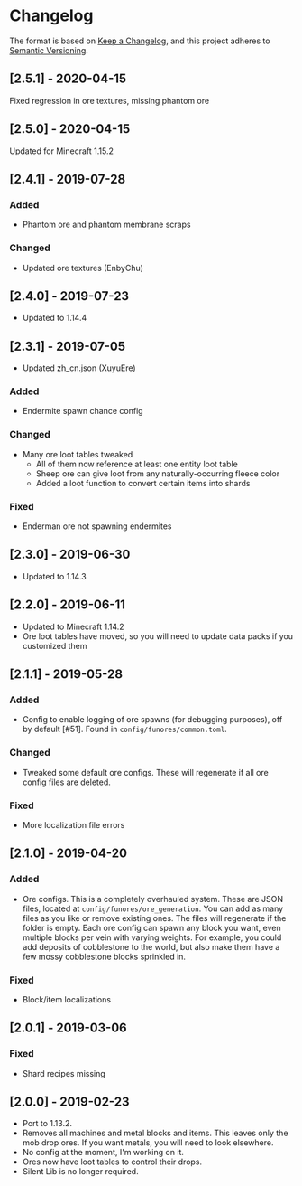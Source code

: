 # Changelog

The format is based on [Keep a Changelog](https://keepachangelog.com/en/1.0.0/),
and this project adheres to [Semantic Versioning](https://semver.org/spec/v2.0.0.html).

## [2.5.1] - 2020-04-15
Fixed regression in ore textures, missing phantom ore

## [2.5.0] - 2020-04-15
Updated for Minecraft 1.15.2

## [2.4.1] - 2019-07-28
### Added
- Phantom ore and phantom membrane scraps
### Changed
- Updated ore textures (EnbyChu)

## [2.4.0] - 2019-07-23
- Updated to 1.14.4

## [2.3.1] - 2019-07-05
- Updated zh_cn.json (XuyuEre)
### Added
- Endermite spawn chance config
### Changed
- Many ore loot tables tweaked
    - All of them now reference at least one entity loot table
    - Sheep ore can give loot from any naturally-occurring fleece color
    - Added a loot function to convert certain items into shards
### Fixed
- Enderman ore not spawning endermites

## [2.3.0] - 2019-06-30
- Updated to 1.14.3

## [2.2.0] - 2019-06-11
- Updated to Minecraft 1.14.2
- Ore loot tables have moved, so you will need to update data packs if you customized them

## [2.1.1] - 2019-05-28
### Added
- Config to enable logging of ore spawns (for debugging purposes), off by default [#51]. Found in `config/funores/common.toml`.
### Changed
- Tweaked some default ore configs. These will regenerate if all ore config files are deleted.
### Fixed
- More localization file errors

## [2.1.0] - 2019-04-20
### Added
- Ore configs. This is a completely overhauled system. These are JSON files, located at `config/funores/ore_generation`. You can add as many files as you like or remove existing ones. The files will regenerate if the folder is empty. Each ore config can spawn any block you want, even multiple blocks per vein with varying weights. For example, you could add deposits of cobblestone to the world, but also make them have a few mossy cobblestone blocks sprinkled in.
### Fixed
- Block/item localizations

## [2.0.1] - 2019-03-06
### Fixed
- Shard recipes missing

## [2.0.0] - 2019-02-23
- Port to 1.13.2.
- Removes all machines and metal blocks and items. This leaves only the mob drop ores. If you want metals, you will need to look elsewhere.
- No config at the moment, I'm working on it.
- Ores now have loot tables to control their drops.
- Silent Lib is no longer required.
